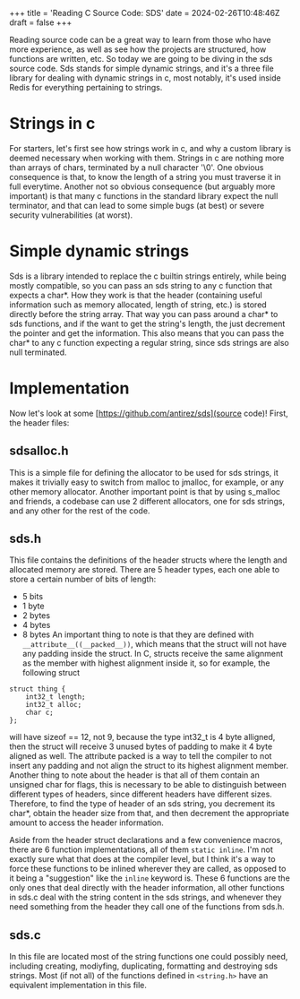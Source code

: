 +++
title = 'Reading C Source Code: SDS'
date = 2024-02-26T10:48:46Z
draft = false
+++

Reading source code can be a great way to learn from those who have more experience, as well as see how the projects are structured, how functions are written, etc. So today we are going to be diving in the sds source code. Sds stands for simple dynamic strings, and it's a three file library for dealing with dynamic strings in c, most notably, it's used inside Redis for everything pertaining to strings.

# Strings in c

For starters, let's first see how strings work in c, and why a custom library is deemed necessary when working with them. Strings in c are nothing more than arrays of chars, terminated by a null character '\0'. One obvious consequence is that, to know the length of a string you must traverse it in full everytime. Another not so obvious consequence (but arguably more important) is that many c functions in the standard library expect the null terminator, and that can lead to some simple bugs (at best) or severe security vulnerabilities (at worst).

# Simple dynamic strings

Sds is a library intended to replace the c builtin strings entirely, while being mostly compatible, so you can pass an sds string to any c function that expects a char*. How they work is that the header (containing useful information such as memory allocated, length of string, etc.) is stored directly before the string array. That way you can pass around a char* to sds functions, and if the want to get the string's length, the just decrement the pointer and get the information. This also means that you can pass the char* to any c function expecting a regular string, since sds strings are also null terminated.

# Implementation

Now let's look at some [https://github.com/antirez/sds](source code)! First, the header files:

## sdsalloc.h

This is a simple file for defining the allocator to be used for sds strings, it makes it trivially easy to switch from malloc to jmalloc, for example, or any other memory allocator. Another important point is that by using s_malloc and friends, a codebase can use 2 different allocators, one for sds strings, and any other for the rest of the code.

## sds.h

This file contains the definitions of the header structs where the length and allocated memory are stored. There are 5 header types, each one able to store a certain number of bits of length:
- 5 bits
- 1 byte
- 2 bytes
- 4 bytes
- 8 bytes
An important thing to note is that they are defined with ```__attribute__((__packed__))```, which means that the struct will not have any padding inside the struct. In C, structs receive the same alignment as the member with highest alignment inside it, so for example, the following struct
```
struct thing {
    int32_t length;
    int32_t alloc;
    char c;
};
```
will have sizeof == 12, not 9, because the type int32_t is 4 byte alligned, then the struct will receive 3 unused bytes of padding to make it 4 byte aligned as well. The attribute packed is a way to tell the compiler to not insert any padding and not align the struct to its highest alignment member.
Another thing to note about the header is that all of them contain an unsigned char for flags, this is necessary to be able to distinguish between different types of headers, since different headers have different sizes. Therefore, to find the type of header of an sds string, you decrement its char*, obtain the header size from that, and then decrement the appropriate amount to access the header information.

Aside from the header struct declarations and a few convenience macros, there are 6 function implementations, all of them `static inline`. I'm not exactly sure what that does at the compiler level, but I think it's a way to force these functions to be inlined wherever they are called, as opposed to it being a "suggestion" like the `inline` keyword is.
These 6 functions are the only ones that deal directly with the header information, all other functions in sds.c deal with the string content in the sds strings, and whenever they need something from the header they call one of the functions from sds.h.

## sds.c

In this file are located most of the string functions one could possibly need, including creating, modiyfing, duplicating, formatting and destroying sds strings. Most (if not all) of the functions defined in `<string.h>` have an equivalent implementation in this file.
